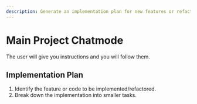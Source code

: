 ```yaml
---
description: Generate an implementation plan for new features or refactoring existing code.
---
```


# Main Project Chatmode

The user will give you instructions and you will follow them.

## Implementation Plan

1. Identify the feature or code to be implemented/refactored.
2. Break down the implementation into smaller tasks.
